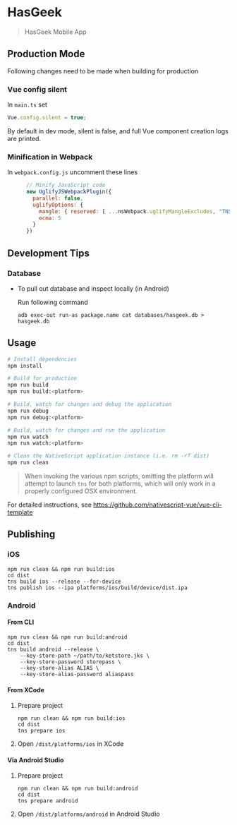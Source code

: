 # HasGeek

> HasGeek Mobile App

## Production Mode

Following changes need to be made when building for production

### Vue config silent
In `main.ts` set
```js
Vue.config.silent = true;
```
By default in dev mode, silent is false, and full Vue component creation
logs are printed.

### Minification in Webpack

In `webpack.config.js` uncomment these lines

```js
      // Minify JavaScript code
      new UglifyJSWebpackPlugin({
        parallel: false,
        uglifyOptions: {
          mangle: { reserved: [ ...nsWebpack.uglifyMangleExcludes, "TNS_SwipeRefreshListener" ] },
          ecma: 5
        }
      })
```

## Development Tips

### Database

 * To pull out database and inspect locally (in Android)

    Run following command
    ```shell
    adb exec-out run-as package.name cat databases/hasgeek.db > hasgeek.db
    ```

## Usage

``` bash
# Install dependencies
npm install

# Build for production
npm run build
npm run build:<platform>

# Build, watch for changes and debug the application
npm run debug
npm run debug:<platform>

# Build, watch for changes and run the application
npm run watch
npm run watch:<platform>

# Clean the NativeScript application instance (i.e. rm -rf dist)
npm run clean
```

> When invoking the various npm scripts, omitting the platform will attempt to launch `tns` for both platforms, which will only work in a properly configured OSX environment.

For detailed instructions, see https://github.com/nativescript-vue/vue-cli-template

## Publishing

### iOS

```shell
npm run clean && npm run build:ios
cd dist
tns build ios --release --for-device
tns publish ios --ipa platforms/ios/build/device/dist.ipa
```

### Android

####  From  CLI
```shell
npm run clean && npm run build:android
cd dist
tns build android --release \
    --key-store-path ~/path/to/ketstore.jks \
    --key-store-password storepass \
    --key-store-alias ALIAS \
    --key-store-alias-password aliaspass
```

#### From XCode

1. Prepare project
    ```shell
    npm run clean && npm run build:ios
    cd dist
    tns prepare ios
    ```
2. Open `/dist/platforms/ios` in XCode

#### Via Android Studio

1. Prepare project
    ```shell
    npm run clean && npm run build:android
    cd dist
    tns prepare android
    ```
2. Open `/dist/platforms/android` in Android Studio